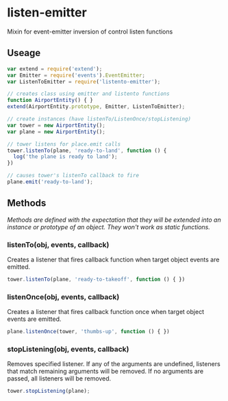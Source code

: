 # listen-emitter

Mixin for event-emitter inversion of control listen functions

## Useage

```js
var extend = require('extend');
var Emitter = require('events').EventEmitter;
var ListenToEmitter = require('listento-emitter');

// creates class using emitter and listento functions
function AirportEntity() { }
extend(AirportEntity.prototype, Emitter, ListenToEmitter);

// create instances (have listenTo/ListenOnce/stopListening)
var tower = new AirportEntity();
var plane = new AirportEntity();

// tower listens for place.emit calls
tower.listenTo(plane, 'ready-to-land', function () {
  log('the plane is ready to land');
})

// causes tower's listenTo callback to fire
plane.emit('ready-to-land');
```

## Methods

_Methods are defined with the expectation that they will be extended into an instance or prototype of an object.  They won't work as static functions._

### listenTo(obj, events, callback)

Creates a listener that fires callback function when target object events are emitted.

```js
tower.listenTo(plane, 'ready-to-takeoff', function () { })
```

### listenOnce(obj, events, callback)

Creates a listener that fires callback function once when target object events are emitted.

```js
plane.listenOnce(tower, 'thumbs-up', function () { })
```

### stopListening(obj, events, callback)

Removes specified listener. If any of the arguments are undefined, listeners that match remaining arguments will be removed.  If no arguments are passed, all listeners will be removed.

```js
tower.stopListening(plane);
```
